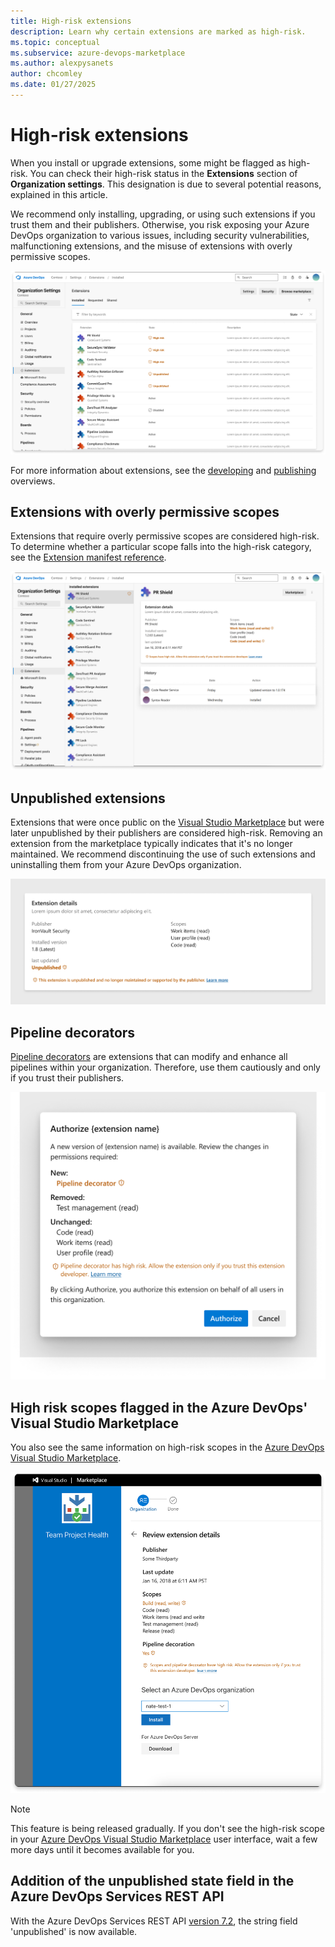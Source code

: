 ```yaml
---
title: High-risk extensions
description: Learn why certain extensions are marked as high-risk.
ms.topic: conceptual
ms.subservice: azure-devops-marketplace
ms.author: alexpysanets
author: chcomley
ms.date: 01/27/2025
---
```


# High-risk extensions

When you install or upgrade extensions, some might be flagged as high-risk. You can check their high-risk status in the **Extensions** section of **Organization settings**. This designation is due to several potential reasons, explained in this article. 

We recommend only installing, upgrading, or using such extensions if you trust them and their publishers. Otherwise, you risk exposing your Azure DevOps organization to various issues, including security vulnerabilities, malfunctioning extensions, and the misuse of extensions with overly permissive scopes.

![Screenshot showing high-risk extensions in Organization settings.](media/high-risk-extensions/High-Risk-Extensions-General-List.png)  
  
For more information about extensions, see the [developing](../extend/overview.md) and [publishing](../extend/publish/overview.md) overviews.

## Extensions with overly permissive scopes

Extensions that require overly permissive scopes are considered high-risk. To determine whether a particular scope falls into the high-risk category, see the [Extension manifest reference](../extend/develop/manifest.md).

![Screenshot showing high-risk extension details.](media/high-risk-extensions/High-Risk-Extensions-Risky-Scope-Details.png)

## Unpublished extensions

Extensions that were once public on the [Visual Studio Marketplace](https://marketplace.visualstudio.com/) but were later unpublished by their publishers are considered high-risk. Removing an extension from the marketplace typically indicates that it's no longer maintained. We recommend discontinuing the use of such extensions and uninstalling them from your Azure DevOps organization.

![Screenshot showing high-risk extension details with unpublished status.](media/high-risk-extensions/High-Risk-Extensions-Unpublished-Details-focus.png)

## Pipeline decorators

[Pipeline decorators](../extend/develop/add-pipeline-decorator.md) are extensions that can modify and enhance all pipelines within your organization. Therefore, use them cautiously and only if you trust their publishers.

![Screenshot showing authorization screen for newly added scopes with pipeline decorator included.](media/high-risk-extensions/High-Risk-Extensions-Pipeline-Decorator-Authorization.png)

## High risk scopes flagged in the Azure DevOps' Visual Studio Marketplace

You also see the same information on high-risk scopes in the [Azure DevOps Visual Studio Marketplace](https://marketplace.visualstudio.com/azuredevops).

![Screenshot showing Azure DevOps' Visual Studio Marketplace acquisition screen for a high risk extension.](media/high-risk-extensions/High-Risk-Extensions-Pipeline-Decorator-Acquisition.png)

> [!NOTE]
> This feature is being released gradually. If you don't see the high-risk scope in your [Azure DevOps Visual Studio Marketplace](https://marketplace.visualstudio.com/azuredevops) user interface, wait a few more days until it becomes available for you.

## Addition of the unpublished state field in the Azure DevOps Services REST API

With the Azure DevOps Services REST API [version 7.2](/rest/api/azure/devops/extensionmanagement/installed-extensions/list?view=azure-devops-rest-7.2&tabs=HTTP#extensionstateflags&preserve-view=true), the string field 'unpublished' is now available.
